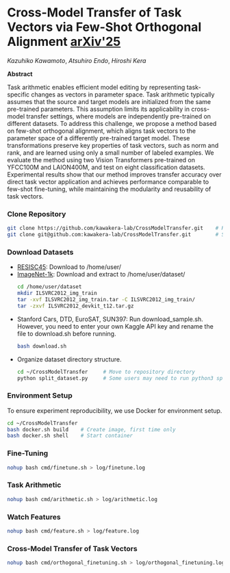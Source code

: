 # Cross-Model Transfer of Task Vectors via Few-Shot Orthogonal Alignment [arXiv'25]()

<i>Kazuhiko Kawamoto</i>, <i>Atsuhiro Endo</i>, <i>Hiroshi Kera</i>

**Abstract**

Task arithmetic enables efficient model editing by representing task-specific changes as vectors in parameter space. Task arithmetic typically assumes that the source and target models are initialized from the same pre-trained parameters. This assumption limits its applicability in cross-model transfer settings, where models are independently pre-trained on different datasets. To address this challenge, we propose a method based on few-shot orthogonal alignment, which aligns task vectors to the parameter space of a differently pre-trained target model. These transformations preserve key properties of task vectors, such as norm and rank, and are learned using only a small number of labeled examples. We evaluate the method using two Vision Transformers pre-trained on YFCC100M and  LAION400M, and test on eight classification datasets. Experimental results show that our method improves transfer accuracy over direct task vector application and achieves performance comparable to few-shot fine-tuning, while maintaining the modularity and reusability of task vectors.

### Clone Repository
```bash
git clone https://github.com/kawakera-lab/CrossModelTransfer.git    # HTTPS
git clone git@github.com:kawakera-lab/CrossModelTransfer.git        # SSH
```

### Download Datasets
- [RESISC45](https://onedrive.live.com/?authkey=%21AHHNaHIlzp%5FIXjs&id=5C5E061130630A68%21107&cid=5C5E061130630A68&parId=root&parQt=sharedby&o=OneUp): Download to /home/user/
- [ImageNet-1k](https://image-net.org/index.php): Download and extract to /home/user/dataset/
    ```bash
    cd /home/user/dataset
    mkdir ILSVRC2012_img_train
    tar -xvf ILSVRC2012_img_train.tar -C ILSVRC2012_img_train/
    tar -zxvf ILSVRC2012_devkit_t12.tar.gz
    ```
- Stanford Cars, DTD, EuroSAT, SUN397: Run download_sample.sh. However, you need to enter your own Kaggle API key and rename the file to download.sh before running.
    ```bash
    bash download.sh
    ```
- Organize dataset directory structure.
    ```bash
    cd ~/CrossModelTransfer     # Move to repository directory
    python split_dataset.py     # Some users may need to run python3 split_dataset.py
    ```

### Environment Setup
To ensure experiment reproducibility, we use Docker for environment setup.
```bash
cd ~/CrossModelTransfer
bash docker.sh build    # Create image, first time only
bash docker.sh shell    # Start container
```

### Fine-Tuning
```bash
nohup bash cmd/finetune.sh > log/finetune.log
```

### Task Arithmetic
```bash
nohup bash cmd/arithmetic.sh > log/arithmetic.log
```

### Watch Features
```bash
nohup bash cmd/feature.sh > log/feature.log
```

### Cross-Model Transfer of Task Vectors
```bash
nohup bash cmd/orthogonal_finetuning.sh > log/orthogonal_finetuning.log
```
